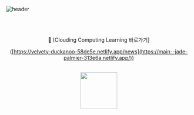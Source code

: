 ![header](https://capsule-render.vercel.app/api?type=waving&color=timeGradient&text=ANodeMCU%20와%20Firebase를%20활용한%20Coluding%20Computing%20Learning📝&animation=twinkling&fontSize=23&fontAlignY=40&fontAlign=70&height=250&width=1325&align=center)
<br>
<br>
<br>
<br>
<div align="center"">
🔗 [Clouding Computing Learning 바로가기]
  
<br>

  ([https://velvety-duckanoo-58de5e.netlify.app/news](https://main--jade-palmier-313e6a.netlify.app/))
  
<br>

<img src="https://github.com/whiteDwarff/NodeMCU/assets/115057117/d2c3c423-7f41-4a31-8e41-8129bf87e2dc" width="100" height="100">
</div>

